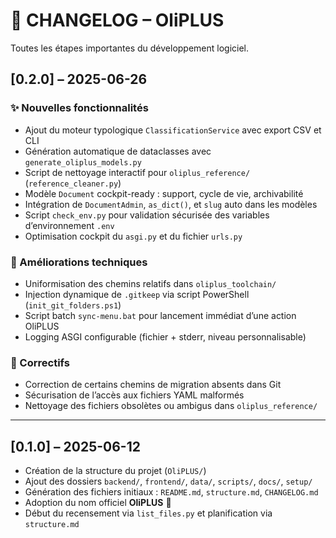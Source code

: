 # 📝 CHANGELOG – OliPLUS

Toutes les étapes importantes du développement logiciel.

## [0.2.0] – 2025-06-26
### ✨ Nouvelles fonctionnalités
- Ajout du moteur typologique `ClassificationService` avec export CSV et CLI
- Génération automatique de dataclasses avec `generate_oliplus_models.py`
- Script de nettoyage interactif pour `oliplus_reference/` (`reference_cleaner.py`)
- Modèle `Document` cockpit-ready : support, cycle de vie, archivabilité
- Intégration de `DocumentAdmin`, `as_dict()`, et `slug` auto dans les modèles
- Script `check_env.py` pour validation sécurisée des variables d’environnement `.env`
- Optimisation cockpit du `asgi.py` et du fichier `urls.py`

### 🔧 Améliorations techniques
- Uniformisation des chemins relatifs dans `oliplus_toolchain/`
- Injection dynamique de `.gitkeep` via script PowerShell (`init_git_folders.ps1`)
- Script batch `sync-menu.bat` pour lancement immédiat d’une action OliPLUS
- Logging ASGI configurable (fichier + stderr, niveau personnalisable)

### 🐛 Correctifs
- Correction de certains chemins de migration absents dans Git
- Sécurisation de l’accès aux fichiers YAML malformés
- Nettoyage des fichiers obsolètes ou ambigus dans `oliplus_reference/`

---

## [0.1.0] – 2025-06-12
- Création de la structure du projet (`OliPLUS/`)
- Ajout des dossiers `backend/`, `frontend/`, `data/`, `scripts/`, `docs/`, `setup/`
- Génération des fichiers initiaux : `README.md`, `structure.md`, `CHANGELOG.md`
- Adoption du nom officiel **OliPLUS** 🎉
- Début du recensement via `list_files.py` et planification via `structure.md`
